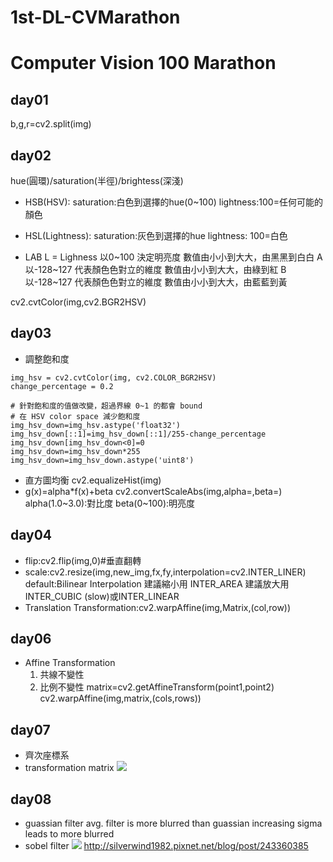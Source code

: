 # 1st-DL-CVMarathon

# Computer Vision 100 Marathon

## day01
b,g,r=cv2.split(img)

## day02
hue(圓環)/saturation(半徑)/brightess(深淺)
* HSB(HSV):
saturation:白色到選擇的hue(0~100)
lightness:100=任何可能的顏色

* HSL(Lightness):
saturation:灰色到選擇的hue
lightness:
100=白色
* LAB
L = Lighness 
以0~100 決定明亮度
數值由⼩小到⼤大，由⿊黑到⽩白
A 以-128~127 
代表顏⾊色對立的維度
數值由⼩小到⼤大，由綠到紅
B 以-128~127 
代表顏⾊色對立的維度
數值由⼩小到⼤大，由藍藍到黃

cv2.cvtColor(img,cv2.BGR2HSV)

## day03
* 調整飽和度
```
img_hsv = cv2.cvtColor(img, cv2.COLOR_BGR2HSV)
change_percentage = 0.2

# 針對飽和度的值做改變，超過界線 0~1 的都會 bound
# 在 HSV color space 減少飽和度
img_hsv_down=img_hsv.astype('float32')
img_hsv_down[::1]=img_hsv_down[::1]/255-change_percentage
img_hsv_down[img_hsv_down<0]=0
img_hsv_down=img_hsv_down*255
img_hsv_down=img_hsv_down.astype('uint8')
```
* 直方圖均衡
cv2.equalizeHist(img)
* g(x)=alpha*f(x)+beta
cv2.convertScaleAbs(img,alpha=,beta=)
alpha(1.0~3.0):對比度
beta(0~100):明亮度

## day04
* flip:cv2.flip(img,0)#垂直翻轉
* scale:cv2.resize(img,new_img,fx,fy,interpolation=cv2.INTER_LINER)
default:Bilinear Interpolation
建議縮⼩用 INTER_AREA
建議放⼤用 INTER_CUBIC (slow)或INTER_LINEAR
* Translation Transformation:cv2.warpAffine(img,Matrix,(col,row))


## day06
* Affine Transformation
  1.  共線不變性
  2.  比例不變性
matrix=cv2.getAffineTransform(point1,point2)
cv2.warpAffine(img,matrix,(cols,rows))

## day07 
* 齊次座標系
* transformation matrix
![](https://i.imgur.com/9362HJW.png)

## day08
* guassian filter
  avg. filter is more blurred than guassian
  increasing sigma leads to more blurred
* sobel filter
![](https://i.imgur.com/gygvHNE.jpg)
http://silverwind1982.pixnet.net/blog/post/243360385

